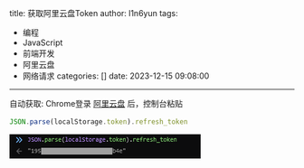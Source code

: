 title: 获取阿里云盘Token
author: l1n6yun
tags: 
 - 编程
 - JavaScript
 - 前端开发
 - 阿里云盘
 - 网络请求
categories: []
date: 2023-12-15 09:08:00
---
自动获取: Chrome登录 [阿里云盘](https://www.aliyundrive.com/drive/) 后，控制台粘贴

```js
JSON.parse(localStorage.token).refresh_token
```


![upload successful](/images/pasted-68.png)